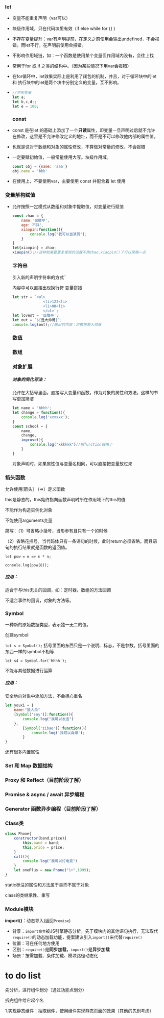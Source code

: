 ### let



- 变量不能重复声明（var可以）

- 块级作用域，只在代码块里有效（if else while for {} )

- 不存在变量提升：var有声明提前，在定义之前使用会输出undefined，不会报错。而let不行，在声明前使用会报错。

- 不影响作用域链，如：一个函数是使用某个变量但作用域内没有，会往上找

- 常用于for 或 if 之类的结构中。（因为某些情况下用var会报错）

- 在for循环中，let效果实际上是利用了闭包的机制，并且，对于循环块中的let 和 执行块中的let是两个块中分别定义的变量，互不影响。

- ~~~js
  //声明变量
  let a;
  let b,c,d;;
  let e = 100;
  ~~~

  ### const

- const 是在let 的基础上添加了一个**只读**属性，即变量一旦声明过后就不允许在修改，这里是不允许修改定义的地址，而不是不可以修改他内部的属性值。

- 也就是说对于数组和对象的属性修改，不算做对常量的修改，不会报错

- 一定要赋初始值，一般常量使用大写。块级作用域。

  ~~~js
  const obj = {name: 'aaa'}
  obj.name = 'bbb'
  ~~~

- 在使用上，不要使用var，主要使用 const 并配合着 let 使用

### 变量解构赋值

- 允许按照一定模式从数组和对象中提取值，对变量进行赋值

  ~~~javascript
  const zhao = {
      name:'白敬亭',
      age:'不详',
      xiaopin:function(){
          console.log("我可以当演员");
      }
  }
  let{xiaopin} = zhao;
  xiaopin();//这样如果要重复使用的话就不用zhao.xiaopin()了可以简略一点
  ~~~

  ### 字符串

  引入新的声明字符串的方式``

  内容中可以直接出现换行符             变量拼接

  ~~~javascript
  let str = `<ul>
  				<li>123<li>
  				<li>00<li>
  				</ul>`;
  let lovest = '白敬亭';
  let out = `${是大帅哥}`;
  console.log(out);//输出的内容：白敬亭是大帅哥
  ~~~

  

  ### 数值


  
  

  ### 数组


  
  

  ### 对象扩展

  ##### 对象的简化写法：

  允许在大括号里面，直接写入变量和函数，作为对象的属性和方法，这样的书写更加简洁

  ~~~javascript
  let name = 'hhhh';
  let change = function(){
      console.log('xxxxxx');
  }
  const school = {
      name,
      change,
      improve(){
          console.log("kkkkkk")//把function省略了
      }
  }
  ~~~

  对象声明时，如果属性值与变量名相同，可以直接把变量放过来

  ### 



###  箭头函数

允许使用[箭头]  （=>）定义函数

this是静态的，this始终指向函数声明时所在作用域下的this的值

不能作为构造实例化对象

不能使用arguments变量

简写：（1）可省略小括号，当形参有且只有一个的时候

（2）省略花括号，当代码体只有一条语句的时候，此时return必须省略。而且语句的执行结果就是函数的返回值。

`let pow = n => n * n;`

`console.log(pow(8));`

##### 应用：

适合于与this无关的回调，如：定时器，数组的方法回调

不适合事件的回调，对象的方法等。

### Symbol

一种新的原始数据类型，表示独一无二的值。

创建symbol

`let s = Symbol();`                  括号里面的东西只是一个说明、标志，不是参数。括号里面的东西一样的symbol不相等

`let s4 = Symbol.for('hhhh');`

不能与其他数据进行运算

##### 应用：

安全地向对象中添加方法，不会担心重名

~~~javascript
let youxi = {
    name:"狼人杀"
    [Symbol('say')]:function(){
        console.log("我可以发言")
    },
        [Symbol('zibao')]:function(){
            console.log('我可以自爆');
        }
}
~~~

还有很多内置属性

### Set 和 Map 数据结构

### Proxy 和 Reflect（目前阶段了解）

### Promise & async / await 异步编程

### Generator 函数异步编程（目前阶段了解）

###  Class类

~~~javascript
class Phone{
    constructor(band,price){
        this.band = band;
        this.price = price;
    }
    call(){
        console.log("我可以打电竞")
    }
    let onePlus = new Phone("1+",1999);
}
~~~

static标注的属性和方法属于类而不属于对象

class的类继承性、重写

###  Module模块

**import()**：动态导入(返回`Promise`)

- 背景：`import命令`被JS引擎静态分析，先于模块内的其他语句执行，无法取代`require()`的动态加载功能，提案建议引入`import()`来代替`require()`
- 位置：可在任何地方使用
- 区别：`require()`是**同步加载**，`import()`是**异步加载**
- 场景：按需加载、条件加载、模块路径动态化











































# to do list

先分析，进行组件划分（通过功能点划分）

拆完组件给它起个名

1.实现静态组件：抽取组件，使用组件实现静态页面的效果（其他的先别考虑）